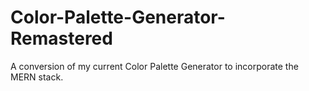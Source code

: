 # Color-Palette-Generator-Remastered
A conversion of my current Color Palette Generator to incorporate the MERN stack.
